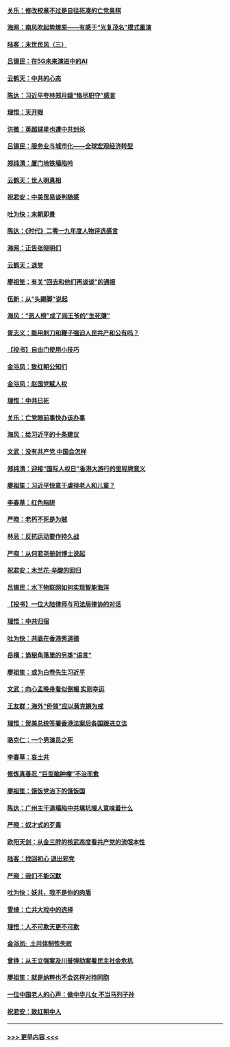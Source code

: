 #### [关乐：修改校章不过是自往死凑的亡党臭棋](../pages/nsc993/n11735097.md?t=12210722) 
#### [海网：南风吹起势燎原——有感于“光复茂名”模式重演](../pages/nsc993/n11732308.md?t=12210722) 
#### [陆客：末世民风（三）](../pages/nsc993/n11732211.md?t=12210722) 
#### [吕锡民：在5G未来演进中的AI](../pages/nsc993/n11730010.md?t=12210722) 
#### [云鹤天：中共的心态](../pages/nsc993/n11729906.md?t=12210722) 
#### [陈达：习近平夸林郑月娥“恪尽职守”感言](../pages/nsc993/n11729881.md?t=12210722) 
#### [理悟：天开眼](../pages/nsc993/n11729699.md?t=12210722) 
#### [洪微：英超球星也遭中共封杀](../pages/nsc993/n11727243.md?t=12210722) 
#### [吕锡民：服务业与城市化——全球宏观经济转型](../pages/nsc993/n11725845.md?t=12210722) 
#### [郑纯清：厦门地铁塌陷吟](../pages/nsc993/n11725813.md?t=12210722) 
#### [云鹤天：世人明真相](../pages/nsc993/n11725621.md?t=12210722) 
#### [祝君安：中美贸易谈判随感](../pages/nsc993/n11725609.md?t=12210722) 
#### [吐为快：末朝即景](../pages/nsc993/n11723365.md?t=12210722) 
#### [陈达：《时代》二零一九年度人物评选感言](../pages/nsc993/n11723337.md?t=12210722) 
#### [海网：正告张晓明们](../pages/nsc993/n11723228.md?t=12210722) 
#### [云鹤天：退党](../pages/nsc993/n11723056.md?t=12210722) 
#### [廖祖笙：有关“回去和他们再谈谈”的通报](../pages/nsc993/n11722442.md?t=12210722) 
#### [伍新：从“头踢脚”说起](../pages/nsc993/n11722429.md?t=12210722) 
#### [海风：“恶人榜”成了阎王爷的“生死簿”](../pages/nsc993/n11722272.md?t=12210722) 
#### [胥志义：能用剌刀和鞭子强迫人民共产和公有吗？](../pages/nsc993/n11720569.md?t=12210722) 
#### [【投书】自由门使用小技巧](../pages/nsc993/n11720180.md?t=12210722) 
#### [金浴凤：致红朝公知们](../pages/nsc993/n11720563.md?t=12210722) 
#### [金浴凤：赵国党赋人权](../pages/nsc993/n11720533.md?t=12210722) 
#### [理悟：中共已死](../pages/nsc993/n11720233.md?t=12210722) 
#### [关乐：亡党眼前事快办该办事](../pages/nsc993/n11719160.md?t=12210722) 
#### [海风：给习近平的十条建议](../pages/nsc993/n11717616.md?t=12210722) 
#### [文武：没有共产党 中国会怎样](../pages/nsc993/n11717584.md?t=12210722) 
#### [郑纯清：迎接“国际人权日”香港大游行的里程牌意义](../pages/nsc993/n11717417.md?t=12210722) 
#### [廖祖笙：习近平快意于虐待老人和儿童？](../pages/nsc993/n11715313.md?t=12210722) 
#### [李春草：红色陷阱](../pages/nsc993/n11715029.md?t=12210722) 
#### [严晓：老朽不死是为贼](../pages/nsc993/n11712910.md?t=12210722) 
#### [林忌：反抗运动要作持久战](../pages/nsc993/n11712623.md?t=12210722) 
#### [严晓：从何君尧册封博士说起](../pages/nsc993/n11712465.md?t=12210722) 
#### [祝君安：木兰花·辛酸的回归](../pages/nsc993/n11712381.md?t=12210722) 
#### [吕锡民：水下物联网如何实现智能海洋](../pages/nsc993/n11711158.md?t=12210722) 
#### [【投书】一位大陆律师与司法局律协的对话](../pages/nsc993/n11709675.md?t=12210722) 
#### [理悟：中共归宿](../pages/nsc993/n11710059.md?t=12210722) 
#### [吐为快：共匪在香港秀道德](../pages/nsc993/n11709979.md?t=12210722) 
#### [岳横：诡秘角落里的另类“语言”](../pages/nsc993/n11709792.md?t=12210722) 
#### [廖祖笙：或为白卷先生习近平](../pages/nsc993/n11708330.md?t=12210722) 
#### [文武：向心孟晚舟看似倒楣 实则幸运](../pages/nsc993/n11708236.md?t=12210722) 
#### [王友群：海外“侨领”应以黄克锵为戒](../pages/nsc993/n11706176.md?t=12210722) 
#### [理悟：贺美总统签署香港法案后各国跟进立法](../pages/nsc993/n11706853.md?t=12210722) 
#### [骆克仁：一个男演员之死](../pages/nsc993/n11706677.md?t=12210722) 
#### [李春草：哀土共](../pages/nsc993/n11706255.md?t=12210722) 
#### [修炼真善忍 “巨型脑肿瘤”不治而愈](../pages/nsc993/n11705340.md?t=12210722) 
#### [廖祖笙：饿饭党治下的饿饭国](../pages/nsc993/n11705085.md?t=12210722) 
#### [陈达：广州主干道塌陷中共填坑埋人意味着什么](../pages/nsc993/n11705046.md?t=12210722) 
#### [严晓：奴才式的歹毒](../pages/nsc993/n11704826.md?t=12210722) 
#### [欧阳天剑：从金三胖的核武态度看共产党的流氓本性](../pages/nsc993/n11702238.md?t=12210722) 
#### [陆客：找回初心 退出邪党](../pages/nsc993/n11702213.md?t=12210722) 
#### [严晓：我们不能沉默](../pages/nsc993/n11702110.md?t=12210722) 
#### [吐为快：妖共，我不是你的肉盾](../pages/nsc993/n11701366.md?t=12210722) 
#### [雪绮：亡共大戏中的选择](../pages/nsc993/n11699922.md?t=12210722) 
#### [理悟：人不可欺天更不可欺](../pages/nsc993/n11699657.md?t=12210722) 
#### [金浴凤:  土共体制性失败](../pages/nsc993/n11699361.md?t=12210722) 
#### [曾铮：从王立强案及川普弹劾案看民主社会危机](../pages/nsc993/n11699318.md?t=12210722) 
#### [廖祖笙：就是纳粹也不会这样对待同胞](../pages/nsc993/n11697658.md?t=12210722) 
#### [一位中国老人的心声：做中华儿女 不当马列子孙](../pages/nsc993/n11697525.md?t=12210722) 
#### [祝君安：致红朝中人](../pages/nsc993/n11697518.md?t=12210722) 

----
#### [ >>> 更早内容 <<< ](../indexes/nsc993-earlier.md)
